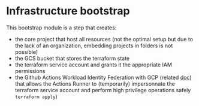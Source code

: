 # Infrastructure bootstrap

This bootstrap module is a step that creates:
- the core project that host all resources (not the optimal setup but due to the lack of an organization, embedding projects in folders is not possible)
- the GCS bucket that stores the terraform state
- the terraform service account and grants it the appropriate IAM permissions
- the Github Actions Workload Identity Federation with GCP (related [doc](https://github.com/google-github-actions/auth)) that allows the Actions Runner to (temporarily) impersonnate the terraform service account and perform high privilege operations safely `terraform apply`)
